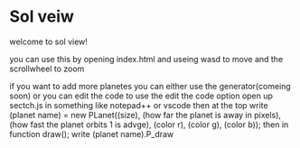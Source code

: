 # Sol veiw
welcome to sol view!

you can use this by opening index.html
and useing wasd to move and the scrollwheel to zoom

if you want to add more planetes
you can either use the generator(comeing soon)
or you can edit the code
to use the edit the code option
open up sectch.js in something like notepad++ or vscode
then at the top write
(planet name) = new PLanet((size), (how far the planet is away in pixels), (how fast the planet orbits 1 is advge), (color r), (color g), (color b));
then in function draw();
write
(planet name).P_draw
